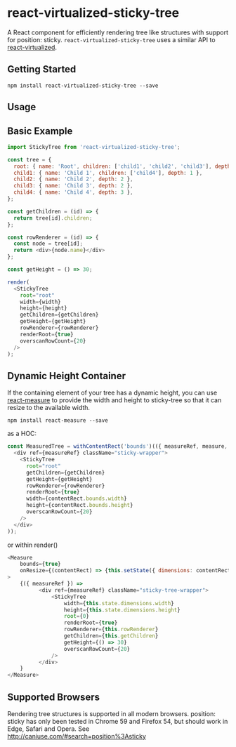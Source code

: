 # react-virtualized-sticky-tree
A React component for efficiently rendering tree like structures with support for position: sticky. `react-virtualized-sticky-tree` uses a similar API to [react-virtualized](https://github.com/bvaughn/react-virtualized).

## Getting Started

`npm install react-virtualized-sticky-tree --save`

## Usage

## Basic Example

```js
import StickyTree from 'react-virtualized-sticky-tree';

const tree = {
  root: { name: 'Root', children: ['child1', 'child2', 'child3'], depth: 0 },
  child1: { name: 'Child 1', children: ['child4'], depth: 1 },
  child2: { name: 'Child 2', depth: 2 },
  child3: { name: 'Child 3', depth: 2 },
  child4: { name: 'Child 4', depth: 3 },
};

const getChildren = (id) => {
  return tree[id].children;
};

const rowRenderer = (id) => {
  const node = tree[id];
  return <div>{node.name}</div>
};

const getHeight = () => 30;

render(
  <StickyTree
    root="root"
    width={width}
    height={height}
    getChildren={getChildren}
    getHeight={getHeight}
    rowRenderer={rowRenderer}
    renderRoot={true}
    overscanRowCount={20}
  />
);
```

## Dynamic Height Container

If the containing element of your tree has a dynamic height, you can use [react-measure](https://github.com/souporserious/react-measure) to provide the width and height to sticky-tree so that it can resize to the available width.

`npm install react-measure --save`

as a HOC:
```js
const MeasuredTree = withContentRect('bounds')(({ measureRef, measure, contentRect }) => (
  <div ref={measureRef} className="sticky-wrapper">
    <StickyTree
      root="root"
      getChildren={getChildren}
      getHeight={getHeight}
      rowRenderer={rowRenderer}
      renderRoot={true}
      width={contentRect.bounds.width}
      height={contentRect.bounds.height}
      overscanRowCount={20}
    />
  </div>
));
```
or within render()

```js
<Measure
    bounds={true}
    onResize={(contentRect) => {this.setState({ dimensions: contentRect.bounds });}}
>
    {({ measureRef }) => 
          <div ref={measureRef} className="sticky-tree-wrapper">
              <StickyTree
                  width={this.state.dimensions.width}
                  height={this.state.dimensions.height}
                  root={0}
                  renderRoot={true}
                  rowRenderer={this.rowRenderer}
                  getChildren={this.getChildren}
                  getHeight={() => 30}
                  overscanRowCount={20}
              />
          </div>
    }
</Measure>
```

## Supported Browsers

Rendering tree structures is supported in all modern browsers. position: sticky has only been tested in Chrome 59 and Firefox 54, but should work in Edge, Safari and Opera. See http://caniuse.com/#search=position%3Asticky
